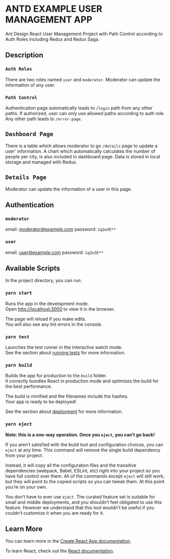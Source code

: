 # ANTD EXAMPLE USER MANAGEMENT APP

Ant Design React User Management Project with Path Control according to Auth Roles including Redux and Redux Saga.

## Description

### `Auth Roles`

There are two roles named `user` and `moderator`. Moderator can update the information of any user.

### `Path Control`

Authentication page automatically leads to `/login` path from any other paths. If authorized, user can only use allowed paths according to auth role. Any other path leads to `/error-page`.

## `Dashboard Page`

There is a table which allows moderator to go `/details` page to update a user' information. A chart which automatically calculates the number of people per city, is also included in dashboard page. Data is stored in local storage and managed with Redux.

## `Details Page`

Moderator can update the information of a user in this page.

## Authentication

### `moderator`

email: moderator@example.com
password: `1q2w3E**`

### `user`

email: user@example.com
password: `1q2w3E**`

## Available Scripts

In the project directory, you can run:

### `yarn start`

Runs the app in the development mode.\
Open [http://localhost:3000](http://localhost:3000) to view it in the browser.

The page will reload if you make edits.\
You will also see any lint errors in the console.

### `yarn test`

Launches the test runner in the interactive watch mode.\
See the section about [running tests](https://facebook.github.io/create-react-app/docs/running-tests) for more information.

### `yarn build`

Builds the app for production to the `build` folder.\
It correctly bundles React in production mode and optimizes the build for the best performance.

The build is minified and the filenames include the hashes.\
Your app is ready to be deployed!

See the section about [deployment](https://facebook.github.io/create-react-app/docs/deployment) for more information.

### `yarn eject`

**Note: this is a one-way operation. Once you `eject`, you can’t go back!**

If you aren’t satisfied with the build tool and configuration choices, you can `eject` at any time. This command will remove the single build dependency from your project.

Instead, it will copy all the configuration files and the transitive dependencies (webpack, Babel, ESLint, etc) right into your project so you have full control over them. All of the commands except `eject` will still work, but they will point to the copied scripts so you can tweak them. At this point you’re on your own.

You don’t have to ever use `eject`. The curated feature set is suitable for small and middle deployments, and you shouldn’t feel obligated to use this feature. However we understand that this tool wouldn’t be useful if you couldn’t customize it when you are ready for it.

## Learn More

You can learn more in the [Create React App documentation](https://facebook.github.io/create-react-app/docs/getting-started).

To learn React, check out the [React documentation](https://reactjs.org/).
